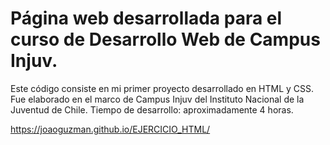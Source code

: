 
# Página web desarrollada para el curso de Desarrollo Web de Campus Injuv.

Este código consiste en mi primer proyecto desarrollado en HTML y CSS. 
Fue elaborado en el marco de Campus Injuv del Instituto Nacional de la Juventud de Chile. 
Tiempo de desarrollo: aproximadamente 4 horas. 


https://joaoguzman.github.io/EJERCICIO_HTML/


